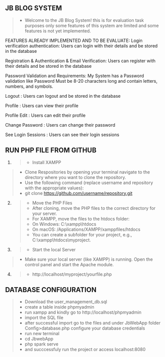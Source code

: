 ## JB BLOG SYSTEM
>- Welcome to the JB Blog System! this is for evaluation task purposes only some features of this system are limited and some features is not yet implemented.
  
FEATURES ALREADY IMPLEMENTED AND TO BE EVALUATE:
Login verification authentication:
Users can login with their details and be stored in the database

Registration & Authentication & Email Verification:
Users can register with their details and be stored in the database

Password Validation and Requirements:
My System has a Password validation like Password Must be 8-20 characters long and contain letters, numbers, and symbols.

Logout :
Users can logout and be stored in the database

Profile :
Users can view their profile

Profile Edit :
Users can edit their profile

Change Password :
Users can change their password

See Login Sessions :
Users can see their login sessions

## RUN PHP FILE FROM GITHUB
1. >- Install XAMPP
>- Clone Respositories by opening your terminal navigate to the directory where you want to clone the repository.
>- Use the following command (replace username and repository with the appropriate values):
>- git clone https://github.com/username/repository.git
>
2. >-  Move the PHP Files
   >-  After cloning, move the PHP files to the correct directory for your server.
   >-  For XAMPP, move the files to the htdocs folder:
   >-  On Windows: C:\xampp\htdocs
   >-  On macOS: /Applications/XAMPP/xamppfiles/htdocs
   >-  You can create a subfolder for your project, e.g., C:\xampp\htdocs\myproject.
   >
3. >- Start the local Server
 >- Make sure your local server (like XAMPP) is running. Open the control panel and start the Apache module.
> 
4. >- http://localhost/myproject/yourfile.php
 

## DATABASE CONFIGURATION
>- Download the user_management_db.sql
>- create a table inside phpmyadmin
>- run xampp and kindly go to http://localhost/phpmyadmin
>- import the SQL file 
>- after successful import go to the files and under JbWebApp folder Config>database.php  configure your database credentials
>- run new terminal
>- cd JbwebApp
>- php spark serve
>- and succcessfuly run the project or access localhost:8080

## 
